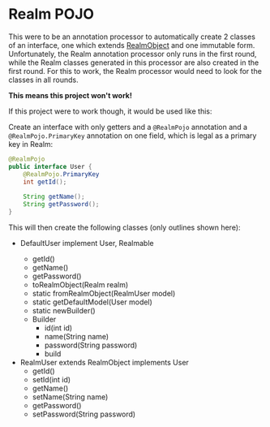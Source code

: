 Realm POJO
============

This were to be an annotation processor to automatically create 2 classes of an interface, one which extends 
[RealmObject](https://realm.io/docs/java/latest/api/io/realm/RealmObject.html) and one immutable form. Unfortunately,
the Realm annotation processor only runs in the first round, while the Realm classes generated in this processor are also
created in the first round. For this to work, the Realm processor would need to look for the classes in all rounds.

**This means this project won't work!**

If this project were to work though, it would be used like this:

Create an interface with only getters and a `@RealmPojo` annotation and a `@RealmPojo.PrimaryKey` annotation on one
field, which is legal as a primary key in Realm:
```java
@RealmPojo
public interface User {
    @RealmPojo.PrimaryKey
    int getId();
    
    String getName();
    String getPassword();
}
```

This will then create the following classes (only outlines shown here):

* DefaultUser implement User, Realmable<RealmUser>
    * getId()
    * getName()
    * getPassword()
    * toRealmObject(Realm realm)
    * static fromRealmObject(RealmUser model)
    * static getDefaultModel(User model)
    * static newBuilder()
    * Builder
        * id(int id)
        * name(String name)
        * password(String password)
        * build
* RealmUser extends RealmObject implements User
    * getId()
    * setId(int id)
    * getName()
    * setName(String name)
    * getPassword()
    * setPassword(String password)